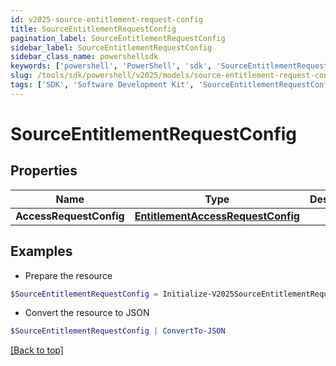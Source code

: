 ```yaml
---
id: v2025-source-entitlement-request-config
title: SourceEntitlementRequestConfig
pagination_label: SourceEntitlementRequestConfig
sidebar_label: SourceEntitlementRequestConfig
sidebar_class_name: powershellsdk
keywords: ['powershell', 'PowerShell', 'sdk', 'SourceEntitlementRequestConfig', 'V2025SourceEntitlementRequestConfig'] 
slug: /tools/sdk/powershell/v2025/models/source-entitlement-request-config
tags: ['SDK', 'Software Development Kit', 'SourceEntitlementRequestConfig', 'V2025SourceEntitlementRequestConfig']
---
```



# SourceEntitlementRequestConfig

## Properties

Name | Type | Description | Notes
------------ | ------------- | ------------- | -------------
**AccessRequestConfig** | [**EntitlementAccessRequestConfig**](entitlement-access-request-config) |  | [optional] 

## Examples

- Prepare the resource
```powershell
$SourceEntitlementRequestConfig = Initialize-V2025SourceEntitlementRequestConfig  -AccessRequestConfig null
```

- Convert the resource to JSON
```powershell
$SourceEntitlementRequestConfig | ConvertTo-JSON
```


[[Back to top]](#) 

